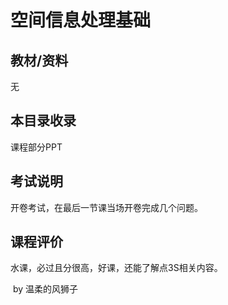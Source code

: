 # 空间信息处理基础

## 教材/资料

无



## 本目录收录

课程部分PPT



## 考试说明

开卷考试，在最后一节课当场开卷完成几个问题。



## 课程评价

水课，必过且分很高，好课，还能了解点3S相关内容。



​																																													by 温柔的风狮子

